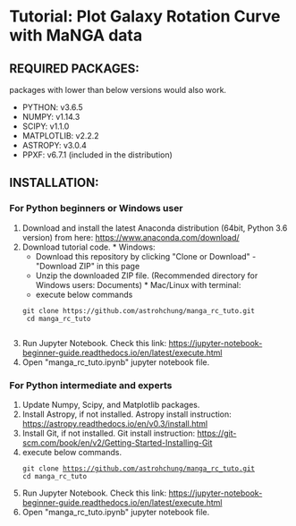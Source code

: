 # Tutorial: Plot Galaxy Rotation Curve with MaNGA data

## REQUIRED PACKAGES:
  packages with lower than below versions would also work.  
  * PYTHON: v3.6.5 
  * NUMPY: v1.14.3
  * SCIPY: v1.1.0
  * MATPLOTLIB: v2.2.2
  * ASTROPY: v3.0.4
  * PPXF: v6.7.1 (included in the distribution)
  
## INSTALLATION:
### For Python beginners or Windows user
  1. Download and install the latest Anaconda distribution (64bit, Python 3.6 version) from here: https://www.anaconda.com/download/
  2. Download tutorial code.
    * Windows:
      * Download this repository by clicking "Clone or Download" - "Download ZIP" in this page
      * Unzip the downloaded ZIP file. (Recommended directory for Windows users: Documents)
    * Mac/Linux with terminal:
      * execute below commands
      <pre><code>git clone https://github.com/astrohchung/manga_rc_tuto.git
      cd manga_rc_tuto
      </code></pre>
  4. Run Jupyter Notebook. Check this link: https://jupyter-notebook-beginner-guide.readthedocs.io/en/latest/execute.html
  5. Open "manga_rc_tuto.ipynb" jupyter notebook file.
### For Python intermediate and experts
  1. Update Numpy, Scipy, and Matplotlib packages.
  2. Install Astropy, if not installed. Astropy install instruction: https://astropy.readthedocs.io/en/v0.3/install.html
  3. Install Git, if not installed. Git install instruction: https://git-scm.com/book/en/v2/Getting-Started-Installing-Git
  4. execute below commands.
    <pre><code>git clone https://github.com/astrohchung/manga_rc_tuto.git
    cd manga_rc_tuto
    </code></pre> 
  5. Run Jupyter Notebook. Check this link: https://jupyter-notebook-beginner-guide.readthedocs.io/en/latest/execute.html
  6. Open "manga_rc_tuto.ipynb" jupyter notebook file.

